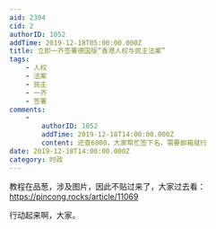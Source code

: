 ```yaml
---
aid: 2304
cid: 2
authorID: 1052
addTime: 2019-12-18T05:00:00.000Z
title: 立即一齐签署德国版“香港人权与民主法案”
tags:
    - 人权
    - 法案
    - 民主
    - 一齐
    - 签署
comments:
    -
        authorID: 1052
        addTime: 2019-12-18T14:00:00.000Z
        content: 还查6000，大家帮忙签下名。需要邮箱就行
date: 2019-12-18T14:00:00.000Z
category: 时政
---
```


教程在品葱，涉及图片，因此不贴过来了，大家过去看： https://pincong.rocks/article/11069

行动起来啊，大家。
